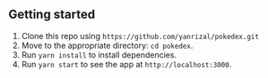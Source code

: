 ## Getting started

1. Clone this repo using `https://github.com/yanrizal/pokedex.git`
2. Move to the appropriate directory: `cd pokedex`.<br />
3. Run `yarn install` to install dependencies.<br />
4. Run `yarn start` to see the app at `http://localhost:3000`.